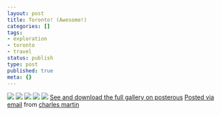```yaml
---
layout: post
title: Toronto! (Awesome!)
categories: []
tags:
- exploration
- toronto
- travel
status: publish
type: post
published: true
meta: {}
---
```




[![](http://posterous.com/getfile/files.posterous.com/charlesmartin/xXI5zpY7zIfzPKvEJ2aJDSQOmGNJzDJ1I29kNVQi80B5kpnvdP6K8mmgrpKq/IMG_4029.jpeg.scaled.500.jpg)](http://posterous.com/getfile/files.posterous.com/charlesmartin/HqMRR0Ud27EjJk90JHGbq8FO1RvcHVhMfKzSW8pOcS3MSlv6GAm8hpWDFf3l/IMG_4029.jpeg.scaled.1000.jpg) 
[![](http://posterous.com/getfile/files.posterous.com/charlesmartin/ooGrNfNPSIJwBk4tyC1rDzG7AxW4lhQvCzxV9arQz1b0W19dBOjhcyRQsm82/IMG_4035.jpeg.scaled.500.jpg)](http://posterous.com/getfile/files.posterous.com/charlesmartin/7enz4AYJxvv4RDB9W6EeB1Gtw3f0kGxsp2lTEJbGCYxOl80NAkjcE0dTpoCb/IMG_4035.jpeg.scaled.1000.jpg) 
[![](http://posterous.com/getfile/files.posterous.com/charlesmartin/9d2lx2Z1xBX8v74RcwCNVf9zNYGIGQL9eVswUrOmtHoFQG1WXiaz1wCqMYeU/IMG_4036.jpeg.scaled.500.jpg)](http://posterous.com/getfile/files.posterous.com/charlesmartin/ghxUT44EiAV4EtY6Pd6IyneEL6nC1XB2ZmfapaNcBqxadTr4LJeaaQSMo7t2/IMG_4036.jpeg.scaled.1000.jpg) 
[![](http://posterous.com/getfile/files.posterous.com/charlesmartin/82P00JK0S4Zwq9JOUh3E6yPV8NTuDl8JomQeVyjk5aHzoqpEiybCW1NtEBkq/IMG_4039.jpeg.scaled.500.jpg)](http://posterous.com/getfile/files.posterous.com/charlesmartin/sV0pJVpKShPHRxOY44SQX5VAsMry3QpKbjzXtDvc1BVt9nL2Ysg6eQxPN6E7/IMG_4039.jpeg.scaled.1000.jpg) 
[![](http://posterous.com/getfile/files.posterous.com/charlesmartin/5WzI4j5HIDgmq7R1BmVNC8cxPgCzOOdQV1yT3OcsK4d9CACGYaACdneArYRZ/IMG_4042.jpeg.scaled.500.jpg)](http://posterous.com/getfile/files.posterous.com/charlesmartin/HVqvC9n8mYrDGxhTFBEdlxNVi0ZTRt4MLGgQPHkFGJ1MgLHjdhsFEVxM5R7b/IMG_4042.jpeg.scaled.1000.jpg) 
[See and download the full gallery on posterous](http://charlesmartin.posterous.com/toronto-awesome) 
[Posted via email](http://posterous.com)  from 
[charles martin](http://charlesmartin.posterous.com/toronto-awesome)
